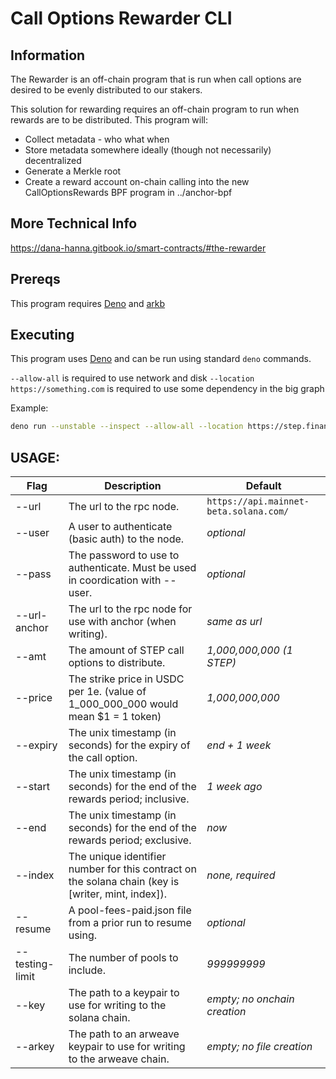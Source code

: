# Call Options Rewarder CLI

## Information

The Rewarder is an off-chain program that is run when call options are desired to be evenly distributed to our stakers.

This solution for rewarding requires an off-chain program to run when rewards are to be distributed.  This program will:
 - Collect metadata - who what when
 - Store metadata somewhere ideally (though not necessarily) decentralized
 - Generate a Merkle root
 - Create a reward account on-chain calling into the new CallOptionsRewards BPF program in ../anchor-bpf

## More Technical Info

https://dana-hanna.gitbook.io/smart-contracts/#the-rewarder

## Prereqs

This program requires [Deno](https://deno.land/) and [arkb](https://github.com/textury/arkb)

## Executing

This program uses [Deno](https://deno.land/) and can be run using standard `deno` commands.

`--allow-all` is required to use network and disk
`--location https://something.com` is required to use some dependency in the big graph

Example:

```bash
deno run --unstable --inspect --allow-all --location https://step.finance ./mod.ts --url-anchor https://api.devnet.solana.com --url https://step-history.rpcpool.com --user step --pass redacted --amt 1000000000000 --start 1633838400 --end 1634443200 --arkey /home/danah/keys/programs/step/arweave-keyfile-72VjoqyIw72wf1TjNVL2mhuEvFRrGFsd5Od-TXY7x34.json --key /home/danah/keys/DANaDcytXrsCDtEfTRVZGzw2MfC2CijdW4tkGfP74iwL.json --index 3
```

## USAGE:

|Flag|Description|Default|
|---|---|---|
|--url|The url to the rpc node.|`https://api.mainnet-beta.solana.com/`|
|--user|A user to authenticate (basic auth) to the node.|_optional_|
|--pass|The password to use to authenticate. Must be used in coordication with --user.|_optional_|
|--url-anchor|The url to the rpc node for use with anchor (when writing).|_same as url_|
|--amt|The amount of STEP call options to distribute.|_1,000,000,000 (1 STEP)_|
|--price|The strike price in USDC per 1e<mint decimals>. (value of 1_000_000_000 would mean $1 = 1 token)|_1,000,000,000_|
|--expiry|The unix timestamp (in seconds) for the expiry of the call option.|_end + 1 week_|
|--start|The unix timestamp (in seconds) for the end of the rewards period; inclusive.|_1 week ago_|
|--end|The unix timestamp (in seconds) for the end of the rewards period; exclusive.|_now_|
|--index|The unique identifier number for this contract on the solana chain (key is [writer, mint, index]).|_none, required_|
|--resume|A pool-fees-paid.json file from a prior run to resume using.|_optional_|
|--testing-limit|The number of pools to include.|_999999999_|
|--key|The path to a keypair to use for writing to the solana chain.|_empty; no onchain creation_|
|--arkey|The path to an arweave keypair to use for writing to the arweave chain.|_empty; no file creation_|

